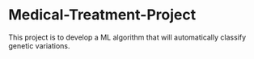 # Medical-Treatment-Project
This project is to develop a ML algorithm that will automatically classify genetic variations.
